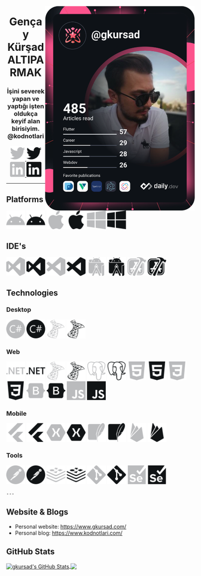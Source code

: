 <p>
  <a href="https://app.daily.dev/gkursad"><img src="https://github.com/gkursad/gkursad/blob/main/devcard.svg" width="400" alt="gkursad's Dev Card" align="right"/></a>
</p>
<p>
  <h1 align="center">Gençay Kürşad ALTIPARMAK</h1>
  <h3 align="center">İşini severek yapan ve yaptığı işten oldukça keyif alan birisiyim. @kodnotlari</h3>    
  <p align="center">
    <a href="https://twitter.com/gkursad" target="_blank">
      <img src="/icons/twitter.svg#gh-dark-mode-only" alt="gkursad" height="40" width="40" />
      <img src="/icons-black/twitter.svg#gh-light-mode-only" alt="gkursad" height="40" width="40" />
    </a>
    <a href="https://linkedin.com/in/gkursad" target="_blank">
      <img src="/icons/linkedin.svg#gh-dark-mode-only" alt="gkursad" height="40" width="40" />
      <img src="/icons-black/linkedin.svg#gh-light-mode-only" alt="gkursad" height="40" width="40" />
    </a>  
    <!--<a href="https://www.gkursad.com/" target="_blank">
      <img align="center" src="/icons/linkedin.svg#gh-dark-mode-only" alt="gkursad" height="30" width="40" />
      <img align="center" src="/icons-black/linkedin.svg#gh-light-mode-only" alt="gkursad" height="30" width="40" />
    </a>-->
  </p>
  
  ---

  ## Platforms
  <p align='left'>
   <img src='/icons/android.svg#gh-dark-mode-only' alt='android' width="50" heigth="50">  
   <img src='/icons-black/android.svg#gh-light-mode-only' alt='android' width="50" heigth="50"> 
   <img src='/icons/apple.svg#gh-dark-mode-only' alt='apple' width="50" heigth="50">
   <img src='/icons-black/apple.svg#gh-light-mode-only' alt='apple' width="50" heigth="50">
   <img src='/icons/windows.svg#gh-dark-mode-only' alt='windows' width="50" heigth="50"> 
   <img src='/icons-black/windows.svg#gh-light-mode-only' alt='windows' width="50" heigth="50">
  </p>

  ## IDE's
  <p align="left"> 
    <img src='/icons/visualstudio.svg#gh-dark-mode-only' alt='visualstudio' width="50" heigth="50"> 
    <img src='/icons-black/visualstudio.svg#gh-light-mode-only' alt='visualstudio' width="50" heigth="50"> 
    <img src='/icons/visualstudiocode.svg#gh-dark-mode-only' alt='visualstudiocode' width="50" heigth="50"> 
    <img src='/icons-black/visualstudiocode.svg#gh-light-mode-only' alt='visualstudiocode' width="50" heigth="50"> 
    <img src='/icons/androidstudio.svg#gh-dark-mode-only' alt='androidstudio' width="50" heigth="50"> 
    <img src='/icons-black/androidstudio.svg#gh-light-mode-only' alt='androidstudio' width="50" heigth="50"> 
    <img src='/icons/xcode.svg#gh-dark-mode-only' alt='xcode' width="50" heigth="50"> 
    <img src='/icons-black/xcode.svg#gh-light-mode-only' alt='xcode' width="50" heigth="50"> 
  </p>

  ## Technologies 
  <h3>Desktop</h3>
  <p align="left"> 
    <img src='/icons/csharp.svg#gh-dark-mode-only' alt='csharp' width="50" heigth="50"> 
    <img src='/icons-black/csharp.svg#gh-light-mode-only' alt='csharp' width="50" heigth="50"> 
    <img src='/icons/microsoftsqlserver.svg#gh-dark-mode-only' alt='microsoftsqlserver' width="50" heigth="50"> 
    <img src='/icons-black/microsoftsqlserver.svg#gh-light-mode-only' alt='microsoftsqlserver' width="50" heigth="50"> 
  </p>
  <h3>Web</h3>
  <p align="left"> 
    <img src='/icons/dotnet.svg#gh-dark-mode-only' alt='dotnet' width="50" heigth="50"> 
    <img src='/icons-black/dotnet.svg#gh-light-mode-only' alt='dotnet' width="50" heigth="50"> 
    <img src='/icons/microsoftsqlserver.svg#gh-dark-mode-only' alt='microsoftsqlserver' width="50" heigth="50"> 
    <img src='/icons-black/microsoftsqlserver.svg#gh-light-mode-only' alt='microsoftsqlserver' width="50" heigth="50"> 
    <img src='/icons/postgresql.svg#gh-dark-mode-only' alt='postgresql' width="50" heigth="50"> 
    <img src='/icons-black/postgresql.svg#gh-light-mode-only' alt='postgresql' width="50" heigth="50"> 
    <img src='/icons/html5.svg#gh-dark-mode-only' alt='html5' width="50" heigth="50"> 
    <img src='/icons-black/html5.svg#gh-light-mode-only' alt='html5' width="50" heigth="50"> 
    <img src='/icons/css3.svg#gh-dark-mode-only' alt='css3' width="50" heigth="50"> 
    <img src='/icons-black/css3.svg#gh-light-mode-only' alt='css3' width="50" heigth="50"> 
    <img src='/icons/bootstrap.svg#gh-dark-mode-only' alt='bootstrap' width="50" heigth="50"> 
    <img src='/icons-black/bootstrap.svg#gh-light-mode-only' alt='bootstrap' width="50" heigth="50"> 
    <img src='/icons/javascript.svg#gh-dark-mode-only' alt='bootstrap' width="50" heigth="50"> 
    <img src='/icons-black/javascript.svg#gh-light-mode-only' alt='bootstrap' width="50" heigth="50"> 
  </p>
  <h3>Mobile</h3>
  <p align="left">
    <img src='/icons/flutter.svg#gh-dark-mode-only' alt='flutter' width="50" heigth="50"> 
    <img src='/icons-black/flutter.svg#gh-light-mode-only' alt='flutter' width="50" heigth="50"> 
    <img src='/icons/xamarin.svg#gh-dark-mode-only' alt='xamarin' width="50" heigth="50"> 
    <img src='/icons-black/xamarin.svg#gh-light-mode-only' alt='xamarin' width="50" heigth="50">
    <img src='/icons/sqlite.svg#gh-dark-mode-only' alt='sqlite' width="50" heigth="50"> 
    <img src='/icons-black/sqlite.svg#gh-light-mode-only' alt='sqlite' width="50" heigth="50">
    <img src='/icons/firebase.svg#gh-dark-mode-only' alt='firebase' width="50" heigth="50"> 
    <img src='/icons-black/firebase.svg#gh-light-mode-only' alt='firebase' width="50" heigth="50"> 
  </p>
  <h3>Tools</h3>
  <p align="left">
    <img src='/icons/postman.svg#gh-dark-mode-only' alt='postman' width="50" heigth="50"> 
    <img src='/icons-black/postman.svg#gh-light-mode-only' alt='postman' width="50" heigth="50"> 
    <img src='/icons/redis.svg#gh-dark-mode-only' alt='redis' width="50" heigth="50"> 
    <img src='/icons-black/redis.svg#gh-light-mode-only' alt='redis' width="50" heigth="50"> 
    <img src='/icons/git.svg#gh-dark-mode-only' alt='git' width="50" heigth="50"> 
    <img src='/icons-black/git.svg#gh-light-mode-only' alt='git' width="50" heigth="50"> 
    <img src='/icons/selenium.svg#gh-dark-mode-only' alt='selenium' width="50" heigth="50"> 
    <img src='/icons-black/selenium.svg#gh-light-mode-only' alt='selenium' width="50" heigth="50"> 
  </p>

    ---

  ## Website & Blogs

  - Personal website: https://www.gkursad.com/
  - Personal blog: https://www.kodnotlari.com/

  ## GitHub Stats

  <a href="https://github.com/gkursad/gkursad">
    <img align="center" src="https://github-readme-stats.vercel.app/api?username=gkursad&show_icons=true&line_height=27&count_private=true&title_color=ffffff&text_color=c9cacc&icon_color=2bbc8a&bg_color=1d1f21" alt="gkursad's GitHub Stats" />
  </a>
  <a href="https://github.com/gkursad/gkursad">
    <img align="center" src="https://github-readme-stats.vercel.app/api/top-langs/?username=gkursad&hide=java,html,tex&title_color=ffffff&text_color=c9cacc&icon_color=2bbc8a&bg_color=1d1f21&langs_count=3" />
  </a>
</p>
